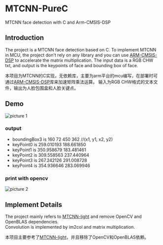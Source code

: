 # MTCNN-PureC
MTCNN face detection with C and Arm-CMSIS-DSP

## Introduction
The project is a MTCNN face detection based on C. To implement MTCNN in MCU, the project don't rely on any library and you can use [ARM-CMSIS-DSP](https://github.com/ARM-software/CMSIS_5) to accelerate the matrix multiplication.
The input data is a RGB CHW txt, and output is the keypoints of face and bounding box of face.

本项目为MTCNN的C实现，无依赖库，主要为arm平台的mcu编写，在部署时可通过[ARM-CMSIS-DSP](https://github.com/ARM-software/CMSIS_5)库来加速矩阵乘法运算。
输入为RGB CHW格式的文本文件，输出为人脸包围盒和人脸关键点。

## Demo
![picture 1](https://github.com/notplus/MTCNN-PureC/blob/master/1.jpg)
### output  
* boundingBox3 is 160 72 450 362         //(x1, y1, x2, y2)
* keyPoint0 is 259.010193 188.661850  
* keyPoint1 is 350.958679 183.481461   
* keyPoint2 is 309.558563 237.440964   
* keyPoint3 is 267.242126 291.008728   
* keyPoint4 is 354.936646 283.069946   

### print with opencv
![picture 2](https://github.com/notplus/MTCNN-PureC/blob/master/result.jpg)


## Implement Details
The project mainly refers to [MTCNN-light](https://github.com/AlphaQi/MTCNN-light) and remove OpenCV and OpenBLAS dependencies.      
Convolution is implemented by im2col and matrix multiplication.  

本项目主要参考了[MTCNN-light](https://github.com/AlphaQi/MTCNN-light)，并且移除了OpenCV和OpenBLAS依赖。  
